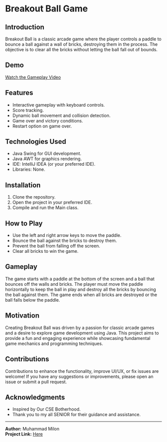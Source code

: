 # Breakout Ball Game

## Introduction
Breakout Ball is a classic arcade game where the player controls a paddle to bounce a ball against a wall of bricks, destroying them in the process. The objective is to clear all the bricks without letting the ball fall out of bounds.

## Demo
[Watch the Gameplay Video](link_to_your_video)

## Features
- Interactive gameplay with keyboard controls.
- Score tracking.
- Dynamic ball movement and collision detection.
- Game over and victory conditions.
- Restart option on game over.

## Technologies Used
- Java Swing for GUI development.
- Java AWT for graphics rendering.
- IDE: IntelliJ IDEA (or your preferred IDE).
- Libraries: None.

## Installation
1. Clone the repository.
2. Open the project in your preferred IDE.
3. Compile and run the Main class.

## How to Play
- Use the left and right arrow keys to move the paddle.
- Bounce the ball against the bricks to destroy them.
- Prevent the ball from falling off the screen.
- Clear all bricks to win the game.

## Gameplay
The game starts with a paddle at the bottom of the screen and a ball that bounces off the walls and bricks. The player must move the paddle horizontally to keep the ball in play and destroy all the bricks by bouncing the ball against them. The game ends when all bricks are destroyed or the ball falls below the paddle.

## Motivation
Creating Breakout Ball was driven by a passion for classic arcade games and a desire to explore game development using Java. This project aims to provide a fun and engaging experience while showcasing fundamental game mechanics and programming techniques.

## Contributions

Contributions to enhance the functionality, improve UI/UX, or fix issues are welcome! If you have any suggestions or improvements, please open an issue or submit a pull request.

## Acknowledgments

- Inspired by Our CSE Botherhood.
- Thank you to my all SENIOR for their guidance and assistance.

---

**Author:** Muhammad Milon  
**Project Link:** [Here](https://github.com/muhammadMilon/brickBreaker_Game.java)
